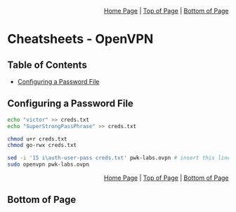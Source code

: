 <p align="right">
  <a href="/README.md">Home Page</a> |
  <a href="/CheatSheets/metawork-openvpn.md#table-of-contents">Top of Page</a> |
  <a href="/CheatSheets/metawork-openvpn.md#bottom-of-page">Bottom of Page</a>
</p>

# Cheatsheets - OpenVPN
## Table of Contents
* [Configuring a Password File](#configuring-a-password-file)

## Configuring a Password File
```bash
echo "victor" >> creds.txt
echo "SuperStrongPassPhrase" >> creds.txt

chmod u+r creds.txt
chmod go-rwx creds.txt

sed -i '15 i\auth-user-pass creds.txt' pwk-labs.ovpn # insert this line before the 15th line
sudo openvpn pwk-labs.ovpn
```

<p align="right">
  <a href="/README.md">Home Page</a> |
  <a href="/CheatSheets/metawork-openvpn.md#table-of-contents">Top of Page</a> |
  <a href="/CheatSheets/metawork-openvpn.md#bottom-of-page">Bottom of Page</a>
</p>

## Bottom of Page
